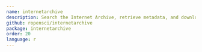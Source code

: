 ```yaml
---
name: internetarchive
description: Search the Internet Archive, retrieve metadata, and download files
github: ropensci/internetarchive
package: internetarchive
order: 20
language: r
---
```

